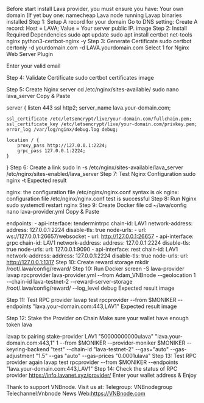Before start install Lava provider, you must ensure you have:
Your own domain (If yet buy one: namecheap
Lava node running
Lavap binaries installed
Step 1: Setup A record for your domain
Go to DNS setting:
Create A record: Host = LAVA; Value = Your server public IP. image
Step 2: Install Required Dependencies
sudo apt update
sudo apt install certbot net-tools nginx python3-certbot-nginx -y
Step 3: Generate Certificate
sudo certbot certonly -d yourdomain.com -d LAVA.yourdomain.com
Select 1 for Nginx Web Server Plugin

Enter your valid email

Step 4: Validate Certificate
sudo certbot certificates
image

Step 5: Create Nginx server
cd /etc/nginx/sites-available/
sudo nano lava_server
Copy & Paste

server {
    listen 443 ssl http2;
    server_name lava.your-domain.com;

    ssl_certificate /etc/letsencrypt/live/your-domain.com/fullchain.pem;
    ssl_certificate_key /etc/letsencrypt/live/your-domain.com/privkey.pem;
    error_log /var/log/nginx/debug.log debug;

    location / {
        proxy_pass http://127.0.0.1:2224;
        grpc_pass 127.0.0.1:2224;
    }
}
Step 6: Create a link
sudo ln -s /etc/nginx/sites-available/lava_server /etc/nginx/sites-enabled/lava_server
Step 7: Test Nginx Configuration
sudo nginx -t
Expected result

nginx: the configuration file /etc/nginx/nginx.conf syntax is ok
nginx: configuration file /etc/nginx/nginx.conf test is successful
Step 8: Run Nginx
sudo systemctl restart nginx
Step 9: Create Docker file
cd ~/lava/config
nano lava-provider.yml
Copy & Paste

endpoints:
    - api-interface: tendermintrpc
      chain-id: LAV1
      network-address:
        address: 127.0.0.1:2224
        disable-tls: true
      node-urls:
        - url: ws://127.0.0.1:26657/websocket
        - url: http://127.0.0.1:26657
    - api-interface: grpc
      chain-id: LAV1
      network-address:
        address: 127.0.0.1:2224
        disable-tls: true
      node-urls: 
        url: 127.0.0.1:9090
    - api-interface: rest
      chain-id: LAV1
      network-address:
        address: 127.0.0.1:2224
        disable-tls: true
      node-urls: 
        url: http://127.0.0.1:1317
Step 10: Create reward storage
mkdir /root/.lava/config/reward/ 
Step 10: Run Docker
screen -S lava-provider
lavap rpcprovider lava-provider.yml --from Adam_VNBnode  --geolocation 1 --chain-id lava-testnet-2 --reward-server-storage /root/.lava/config/reward/ --log_level debug
Expected result image

Step 11: Test RPC provider
lavap test rpcprovider --from $MONIKER  --endpoints "lava.your-domain.com:443,LAV1"
Expected result image

Step 12: Stake the Provider on Chain
Make sure your wallet have enough token lava

lavap tx pairing stake-provider LAV1 "50000000000ulava" "lava.your-domain.com:443,1" 1 --from $MONIKER --provider-moniker $MONIKER --keyring-backend "test" --chain-id "lava-testnet-2" --gas="auto" --gas-adjustment "1.5" --gas "auto" --gas-prices "0.0001ulava"
Step 13: Test RPC provider again
lavap test rpcprovider --from $MONIKER  --endpoints "lava.your-domain.com:443,LAV1"
Step 14: Check the status of RPC provider
https://info.lavanet.xyz/provider/ Enter your wallet address & Enjoy

Thank to support VNBnode.
Visit us at:
Telegroup: VNBnodegroup Telechannel:Vnbnode News Web:https://VNBnode.com
